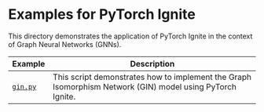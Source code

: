# Examples for PyTorch Ignite

This directory demonstrates the application of PyTorch Ignite in the context of Graph Neural Networks (GNNs).

| Example                              | Description                                                                                       |
| ------------------------------------ | ------------------------------------------------------------------------------------------------- |
| [`gin.py`](./gin.py)                 | This script demonstrates how to implement the Graph Isomorphism Network (GIN) model using PyTorch Ignite. |
